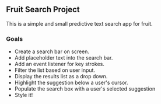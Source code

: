 ## Fruit Search Project

<p>This is a simple and small predictive text search app for fruit.</p>

### Goals

<ul>
<li>Create a search bar on screen.</li>
<li>Add placeholder text into the search bar.</li>
<li>Add an event listener for key strokes.</li>
<li>Filter the list based on user input.</li>
<li>Display the results list as a drop down.</li>
<li>Highlight the suggestion below a user's cursor.</li>
<li>Populate the search box with a user's selected suggestion</li>
<li>Style it!</li>
